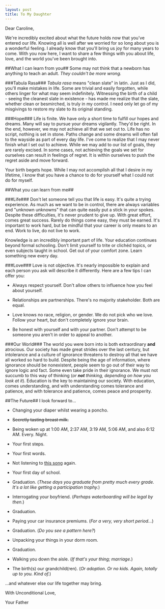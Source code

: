 ```yaml
---
layout: post
title: To My Daughter
---
```


Dear Caroline,

We're incredibly excited about what the future holds now that you've entered our life. Knowing all is well after we worried for so long about you is a wonderful feeling. I already know that you'll bring us joy for many years to come. With you now here, I want to share a few things with you about life, love, and the world you've been brought into.

<!--more-->

##What I can learn from you##
Some may not think that a newborn has anything to teach an adult. _They couldn't be more wrong._

###Tabula Rasa###
_Tabula rasa_ means "clean slate" in latin. Just as I did, you'll make mistakes in life. Some are trivial and easily forgotten, while others linger for what may seem indefinitely. Witnessing the birth of a child - seeing the cleanest slate in existence - has made me realize that the slate, whether clean or besmirched, is truly in my control. I need only let go of my misgivings to restore my slate to its original standing.

###Hope###
Life is finite. We have only a short time to fulfill our hopes and dreams. Many will say to pursue your dreams vigilantly. They'd be right. In the end, however, we may not achieve all that we set out to. Life has no script, nothing is set in stone. Paths change and some dreams will often fall to the wayside as part of every day life. I've come to realize that I may never finish what I set out to achieve. While we may add to our list of goals, they are rarely excised. In some cases, not achieving the goals we set for ourselves can result in feelings of regret. It is within ourselves to push the regret aside and move forward.

Your birth begets hope. While I may not accomplish all that I desire in my lifetime, I know that you have a chance to do for yourself what I could not do for myself.

##What you can learn from me##

###Life###
Don't let someone tell you that life is easy. It's quite a trying experience. As much as we want to be in control, there are always variables and "unknown unknowns" that can quite easily put a stick in your spokes. Despite these difficulties, it's never prudent to give up. With great effort, comes great success. Rarely do things come easy, they must be earned. It's important to work hard, but be mindful that your career is only means to an end. Work to live, do not live to work.

Knowledge is an incredibly important part of life. Your education continues beyond formal schooling. Don't limit yourself to trite or clichéd topics, or even subjects taught in school. Get out of your comfort zone. Learn something new every day.

###Love###
Love is not objective. It's nearly impossible to explain and each person you ask will describe it differently. Here are a few tips I can offer you:

* Always respect yourself. Don't allow others to influence how you feel about yourself.

* Relationships are partnerships. There's no majority stakeholder. Both are equal.

* Love knows no race, religion, or gender. We do not pick who we love. Follow your heart, but don't completely ignore your brain.

* Be honest with yourself and with your partner. Don't attempt to be someone you aren't in order to appeal to another.

###Our World###
The world you were born into is both extraordinary **and** atrocious. Our society has made great strides over the last century, but intolerance and a culture of ignorance threatens to destroy all that we have all worked so hard to build. Despite being the age of information, where ignorance should be nonexistent, people seem to go out of their way to ignore logic and fact. Some even take pride in their ignorance. We must not succumb to this way of thinking (_or **not** thinking, depending on how you look at it_). Education is the key to maintaining our society. With education, comes understanding, and with understanding comes tolerance and patience, and with tolerance and patience, comes peace and prosperity.

##The Future##
I look forward to...

* Changing your diaper whilst wearing a poncho.

* <del>Secretly tasting breast milk.</del>

* Being woken up at 1:00 AM, 2:37 AM, 3:19 AM, 5:06 AM, and also 6:12 AM. Every. Night.

* Your first steps.

* Your first words.

* Not listening to [this song](https://www.youtube.com/watch?v=SwlAdEnT-do) again.

* Your first day of school.

* Graduation. (_These days you graduate from pretty much every grade. It's a lot like getting a participation trophy._)

* Interrogating your boyfriend. (_Perhaps waterboarding will be legal by then._)

* Graduation.

* Paying your car insurance premiums. (_For a very, very short period..._)

* Graduation. (_Do you see a pattern here?_)

* Unpacking your things in your dorm room.

* Graduation.

* Walking you down the aisle. (_If that's your thing; marriage._)

* The birth(s) our grandchild(ren). (_Or adoption. Or no kids. Again, totally up to you. Kind of._)


...and whatever else our life together may bring.

With Unconditional Love,

Your Father
